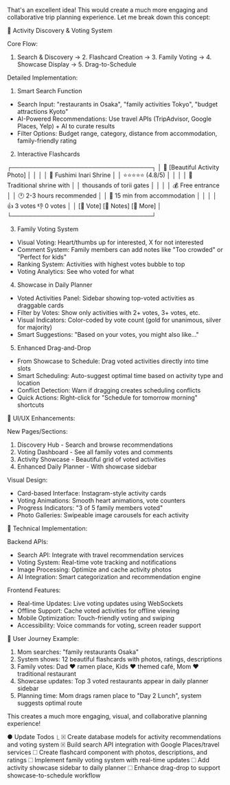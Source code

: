 That's an excellent idea! This would create a much more engaging and collaborative trip planning
  experience. Let me break down this concept:

  🎯 Activity Discovery & Voting System

  Core Flow:

  1. Search & Discovery → 2. Flashcard Creation → 3. Family Voting → 4. Showcase Display → 5.
  Drag-to-Schedule

  Detailed Implementation:

  1. Smart Search Function

  - Search Input: "restaurants in Osaka", "family activities Tokyo", "budget attractions Kyoto"
  - AI-Powered Recommendations: Use travel APIs (TripAdvisor, Google Places, Yelp) + AI to curate
  results
  - Filter Options: Budget range, category, distance from accommodation, family-friendly rating

  2. Interactive Flashcards

  ┌─────────────────────────────────┐
  │ 📸 [Beautiful Activity Photo]   │
  │                                 │
  │ 🏮 Fushimi Inari Shrine        │
  │ ⭐⭐⭐⭐⭐ (4.8/5)              │
  │                                 │
  │ 🎌 Traditional shrine with      │
  │    thousands of torii gates    │
  │                                 │
  │ 💰 Free entrance               │
  │ 🕐 2-3 hours recommended       │
  │ 📍 15 min from accommodation   │
  │                                 │
  │ 👍 3 votes  👎 0 votes         │
  │ [💖 Vote] [📝 Notes] [🔗 More] │
  └─────────────────────────────────┘

  3. Family Voting System

  - Visual Voting: Heart/thumbs up for interested, X for not interested
  - Comment System: Family members can add notes like "Too crowded" or "Perfect for kids"
  - Ranking System: Activities with highest votes bubble to top
  - Voting Analytics: See who voted for what

  4. Showcase in Daily Planner

  - Voted Activities Panel: Sidebar showing top-voted activities as draggable cards
  - Filter by Votes: Show only activities with 2+ votes, 3+ votes, etc.
  - Visual Indicators: Color-coded by vote count (gold for unanimous, silver for majority)
  - Smart Suggestions: "Based on your votes, you might also like..."

  5. Enhanced Drag-and-Drop

  - From Showcase to Schedule: Drag voted activities directly into time slots
  - Smart Scheduling: Auto-suggest optimal time based on activity type and location
  - Conflict Detection: Warn if dragging creates scheduling conflicts
  - Quick Actions: Right-click for "Schedule for tomorrow morning" shortcuts

  🎨 UI/UX Enhancements:

  New Pages/Sections:

  1. Discovery Hub - Search and browse recommendations
  2. Voting Dashboard - See all family votes and comments
  3. Activity Showcase - Beautiful grid of voted activities
  4. Enhanced Daily Planner - With showcase sidebar

  Visual Design:

  - Card-based Interface: Instagram-style activity cards
  - Voting Animations: Smooth heart animations, vote counters
  - Progress Indicators: "3 of 5 family members voted"
  - Photo Galleries: Swipeable image carousels for each activity

  🚀 Technical Implementation:

  Backend APIs:

  - Search API: Integrate with travel recommendation services
  - Voting System: Real-time vote tracking and notifications
  - Image Processing: Optimize and cache activity photos
  - AI Integration: Smart categorization and recommendation engine

  Frontend Features:

  - Real-time Updates: Live voting updates using WebSockets
  - Offline Support: Cache voted activities for offline viewing
  - Mobile Optimization: Touch-friendly voting and swiping
  - Accessibility: Voice commands for voting, screen reader support

  🎯 User Journey Example:

  1. Mom searches: "family restaurants Osaka"
  2. System shows: 12 beautiful flashcards with photos, ratings, descriptions
  3. Family votes: Dad ❤️ ramen place, Kids ❤️ themed café, Mom ❤️ traditional restaurant
  4. Showcase updates: Top 3 voted restaurants appear in daily planner sidebar
  5. Planning time: Mom drags ramen place to "Day 2 Lunch", system suggests optimal route

  This creates a much more engaging, visual, and collaborative planning experience!

  ● Update Todos
  ⎿  ☒ Create database models for activity recommendations and voting system
     ☒ Build search API integration with Google Places/travel services
     ☐ Create flashcard component with photos, descriptions, and ratings
     ☐ Implement family voting system with real-time updates
     ☐ Add activity showcase sidebar to daily planner
     ☐ Enhance drag-drop to support showcase-to-schedule workflow